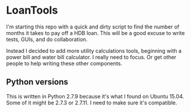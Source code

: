 # LoanTools

I'm starting this repo with a quick and dirty script to find the number of
months it takes to pay off a HDB loan. This will be a good excuse to write
tests, GUIs, and do collaboration.

Instead I decided to add more utility calculations tools, beginning with a
power bill and water bill calculator. I really need to focus. Or get other
people to help writing these other components.

## Python versions

This is written in Python 2.7.9 because it's what I found on Ubuntu 15.04.
Some of it might be 2.7.3 or 2.7.11. I need to make sure it's compatible.
